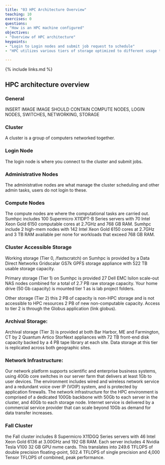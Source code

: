 ```yaml
---
title: "03 HPC Architecture Overview"
teaching: 10
exercises: 0
questions:
- "How is an HPC machine configured"
objectives:
- "Overview of HPC architecture"
keypoints:
- "Login to Login nodes and submit job request to schedule"
- "HPC utilizes various tiers of storage optimized to different usage types"

---
```


{% include links.md %}

## HPC architecture overview

### General 

INSERT IMAGE
IMAGE SHOULD CONTAIN COMPUTE NODES, LOGIN NODES, SWITCHES, NETWORKING, STORAGE

### Cluster 

A cluster is a group of computers networked together.

### Login Node

The login node is where you connect to the cluster and submit jobs.

### Administrative Nodes

The administrative nodes are what manage the cluster scheduling and other admin tasks, users do not login to these. 

### Compute Nodes

The compute nodes are where the computational tasks are carried out. Sumhpc includes 100 Supermicro X11DPT-B Series servers with 70 Intel Xeon Gold 6150 computable cores at 2.7GHz and 768 GB RAM.  Sumhpc include 2 high-mem nodes with 142 Intel Xeon Gold 6150 cores at 2.7GHz and 3 TB RAM available per none for workloads that exceed 768 GB RAM.

### Cluster Accessible Storage

Working storage (Tier 0, /fastscratch) on Sumhpc is provided by a Data Direct Networks Gridscalar GS7k GPFS storage appliance with 522 TB usable storage capacity.

Primary storage (Tier 1) on Sumhpc is provided 27 Dell EMC Isilon scale-out NAS nodes combined for a total of 2.7 PB raw storage capacity. Your home drive (50 Gb capacity) is mounted tier 1 as is lab project folders.

Other storage (Tier 2) this 2 PB of capacity is non-HPC storage and is not accessible to HPC resources 2 PB of new non-computable capacity. Access to tier 2 is through the Globus application (link globus).

### Archival Storage:

Archival storage (Tier 3) is provided at both Bar Harbor, ME and Farmington, CT by 2 Quantum Artico StorNext appliances with 72 TB front-end disk capacity backed by a 4 PB tape library at each site.  Data storage at this tier is replicated across both geographic sites.

### Network Infrastructure:

Our network platform supports scientific and enterprise business systems, using 40Gb core switches in our server farm that delivers at least 1Gb to user devices.  The environment includes wired and wireless network service and a redundant voice over IP (VOIP) system, and is protected by application firewalls. The network infrastructure for the HPC environment is comprised of a dedicated 100Gb backbone with 50Gb to each server in the cluster, and 40Gb to each storage node.  Internet service is delivered by a commercial service provider that can scale beyond 10Gb as demand for data transfer increases.

### Fall Cluster

the Fall cluster includes 8 Supermicro X11DGQ Series servers with 46 Intel Xeon Gold 6136 at 3.00GHz and 192 GB RAM.  Each server includes 4 Nvidia Tesla V100 32 GB GPU nvme cards.  This translates into 249.6 TFLOPS of double precision floating-point, 502.4 TFLOPS of single precision and 4,000 Tensor TFLOPS of combined, peak performance.